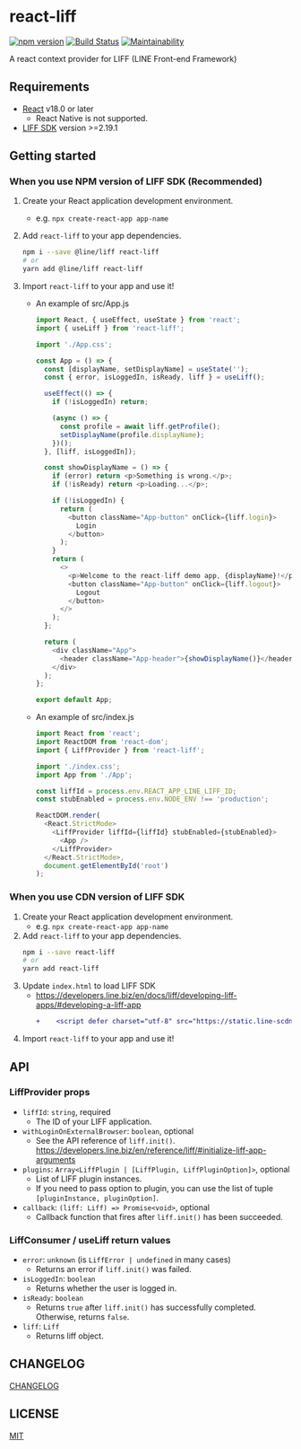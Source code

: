 # react-liff

[![npm version](https://badge.fury.io/js/react-liff.svg)](https://badge.fury.io/js/react-liff)
[![Build Status](https://github.com/epaew/react-liff/workflows/Run%20Tests/badge.svg)](https://github.com/epaew/react-liff/actions?query=workflow%3A%22Run+Tests%22+branch%3A%22master%22)
[![Maintainability](https://api.codeclimate.com/v1/badges/4ff4ef0a7a4343c6ae52/maintainability)](https://codeclimate.com/github/epaew/react-liff/maintainability)

A react context provider for LIFF (LINE Front-end Framework)

## Requirements

- [React](https://reactjs.org/) v18.0 or later
  - React Native is not supported.
- [LIFF SDK](https://developers.line.biz/en/docs/liff/release-notes/#liff-version-and-release-date) version >=2.19.1

## Getting started

### When you use NPM version of LIFF SDK (Recommended)

1. Create your React application development environment.
   - e.g. `npx create-react-app app-name`
2. Add `react-liff` to your app dependencies.
   ```sh
   npm i --save @line/liff react-liff
   # or
   yarn add @line/liff react-liff
   ```
3. Import `react-liff` to your app and use it!

   - An example of src/App.js

     ```javascript
     import React, { useEffect, useState } from 'react';
     import { useLiff } from 'react-liff';

     import './App.css';

     const App = () => {
       const [displayName, setDisplayName] = useState('');
       const { error, isLoggedIn, isReady, liff } = useLiff();

       useEffect(() => {
         if (!isLoggedIn) return;

         (async () => {
           const profile = await liff.getProfile();
           setDisplayName(profile.displayName);
         })();
       }, [liff, isLoggedIn]);

       const showDisplayName = () => {
         if (error) return <p>Something is wrong.</p>;
         if (!isReady) return <p>Loading...</p>;

         if (!isLoggedIn) {
           return (
             <button className="App-button" onClick={liff.login}>
               Login
             </button>
           );
         }
         return (
           <>
             <p>Welcome to the react-liff demo app, {displayName}!</p>
             <button className="App-button" onClick={liff.logout}>
               Logout
             </button>
           </>
         );
       };

       return (
         <div className="App">
           <header className="App-header">{showDisplayName()}</header>
         </div>
       );
     };

     export default App;
     ```

   - An example of src/index.js

     ```javascript
     import React from 'react';
     import ReactDOM from 'react-dom';
     import { LiffProvider } from 'react-liff';

     import './index.css';
     import App from './App';

     const liffId = process.env.REACT_APP_LINE_LIFF_ID;
     const stubEnabled = process.env.NODE_ENV !== 'production';

     ReactDOM.render(
       <React.StrictMode>
         <LiffProvider liffId={liffId} stubEnabled={stubEnabled}>
           <App />
         </LiffProvider>
       </React.StrictMode>,
       document.getElementById('root')
     );
     ```

### When you use CDN version of LIFF SDK

1. Create your React application development environment.
   - e.g. `npx create-react-app app-name`
2. Add `react-liff` to your app dependencies.
   ```sh
   npm i --save react-liff
   # or
   yarn add react-liff
   ```
3. Update `index.html` to load LIFF SDK
   - https://developers.line.biz/en/docs/liff/developing-liff-apps/#developing-a-liff-app
     ```diff
     +    <script defer charset="utf-8" src="https://static.line-scdn.net/liff/edge/2/sdk.js"></script>
     ```
4. Import `react-liff` to your app and use it!

## API

### LiffProvider props

- `liffId`: `string`, required
  - The ID of your LIFF application.
- `withLoginOnExternalBrowser`: `boolean`, optional
  - See the API reference of `liff.init()`. https://developers.line.biz/en/reference/liff/#initialize-liff-app-arguments
- `plugins`: `Array<LiffPlugin | [LiffPlugin, LiffPluginOption]>`, optional
  - List of LIFF plugin instances.
  - If you need to pass option to plugin, you can use the list of tuple `[pluginInstance, pluginOption]`.
- `callback`: `(liff: Liff) => Promise<void>`, optional
  - Callback function that fires after `liff.init()` has been succeeded.

### LiffConsumer / useLiff return values

- `error`: `unknown` (is `LiffError | undefined` in many cases)
  - Returns an error if `liff.init()` was failed.
- `isLoggedIn`: `boolean`
  - Returns whether the user is logged in.
- `isReady`: `boolean`
  - Returns `true` after `liff.init()` has successfully completed. Otherwise, returns `false`.
- `liff`: `Liff`
  - Returns liff object.

## CHANGELOG

[CHANGELOG](./CHANGELOG.md)

## LICENSE

[MIT](./LICENSE)
